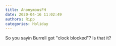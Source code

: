 ```yaml
---
title: AnonymousFH
date: 2020-04-16 11:02:49
authors: Ripp
categories: Holiday
---
```


 So you sayin Burrell got "clock blocked"?
Is that it?